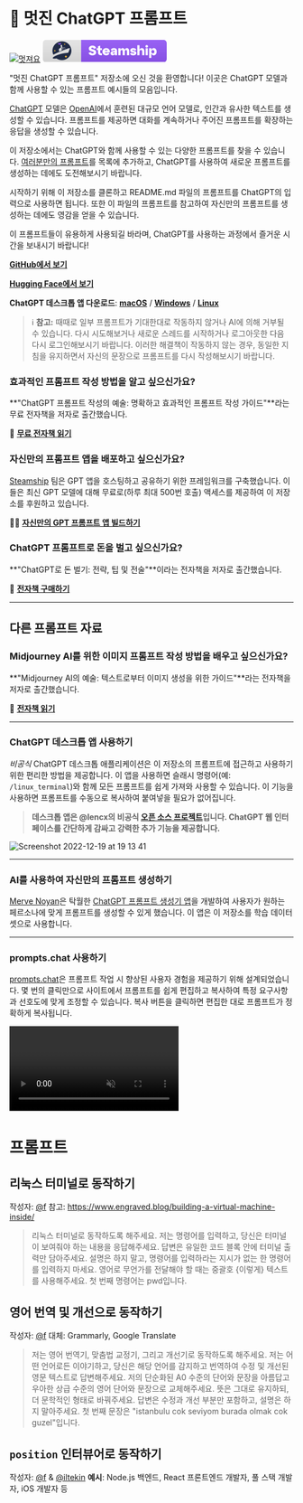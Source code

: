 <p align="center"><h1>🧠 멋진 ChatGPT 프롬프트</h1></p>

[![멋져요](https://cdn.rawgit.com/sindresorhus/awesome/d7305f38d29fed78fa85652e3a63e154dd8e8829/media/badge.svg)](https://github.com/sindresorhus/awesome) [![Steamship](https://raw.githubusercontent.com/steamship-core/python-client/main/badge.svg)](https://www.steamship.com/build?utm_source=github&utm_medium=badge&utm_campaign=awesome_gpt_prompts&utm_id=awesome_gpt_prompts)

"멋진 ChatGPT 프롬프트" 저장소에 오신 것을 환영합니다! 이곳은 ChatGPT 모델과 함께 사용할 수 있는 프롬프트 예시들의 모음입니다.

[ChatGPT](https://chat.openai.com/chat) 모델은 [OpenAI](https://openai.com)에서 훈련된 대규모 언어 모델로, 인간과 유사한 텍스트를 생성할 수 있습니다. 프롬프트를 제공하면 대화를 계속하거나 주어진 프롬프트를 확장하는 응답을 생성할 수 있습니다.

이 저장소에서는 ChatGPT와 함께 사용할 수 있는 다양한 프롬프트를 찾을 수 있습니다. [여러분만의 프롬프트](https://github.com/f/awesome-chatgpt-prompts/edit/main/README.md)를 목록에 추가하고, ChatGPT를 사용하여 새로운 프롬프트를 생성하는 데에도 도전해보시기 바랍니다.

시작하기 위해 이 저장소를 클론하고 README.md 파일의 프롬프트를 ChatGPT의 입력으로 사용하면 됩니다. 또한 이 파일의 프롬프트를 참고하여 자신만의 프롬프트를 생성하는 데에도 영감을 얻을 수 있습니다.

이 프롬프트들이 유용하게 사용되길 바라며, ChatGPT를 사용하는 과정에서 즐거운 시간을 보내시기 바랍니다!

**[GitHub에서 보기](https://github.com/f/awesome-chatgpt-prompts)**

**[Hugging Face에서 보기](https://huggingface.co/datasets/fka/awesome-chatgpt-prompts/)**

**ChatGPT 데스크톱 앱 다운로드**: **[macOS](https://github.com/lencx/ChatGPT/releases/download/v0.10.1/ChatGPT_0.10.1_x64.dmg)** / **[Windows](https://github.com/lencx/ChatGPT/releases/download/v0.10.1/ChatGPT_0.10.1_x64_en-US.msi)** / **[Linux](https://github.com/lencx/ChatGPT/releases/download/v0.10.1/chat-gpt_0.10.1_amd64.deb)**

> ℹ️ **참고:** 때때로 일부 프롬프트가 기대한대로 작동하지 않거나 AI에 의해 거부될 수 있습니다. 다시 시도해보거나 새로운 스레드를 시작하거나 로그아웃한 다음 다시 로그인해보시기 바랍니다. 이러한 해결책이 작동하지 않는 경우, 동일한 지침을 유지하면서 자신의 문장으로 프롬프트를 다시 작성해보시기 바랍니다.

### 효과적인 프롬프트 작성 방법을 알고 싶으신가요?

**"ChatGPT 프롬프트 작성의 예술: 명확하고 효과적인 프롬프트 작성 가이드"**라는 무료 전자책을 저자로 출간했습니다.

📖 **[무료 전자책 읽기](https://fka.gumroad.com/l/art-of-chatgpt-prompting)**

### 자신만의 프롬프트 앱을 배포하고 싶으신가요?

[Steamship](https://www.steamship.com/build?utm_source=github&utm_medium=explainer&utm_campaign=awesome_gpt_prompts&utm_id=awesome_gpt_prompts) 팀은 GPT 앱을 호스팅하고 공유하기 위한 프레임워크를 구축했습니다. 이들은 최신 GPT 모델에 대해 무료로(하루 최대 500번 호출) 액세스를 제공하여 이 저장소를 후원하고 있습니다.

👷‍♂️ **[자신만의 GPT 프롬프트 앱 빌드하기](https://www.steamship.com/build?utm_source=github&utm_medium=explainer&utm_campaign=awesome_gpt_prompts&utm_id=awesome_gpt_prompts)**

### ChatGPT 프롬프트로 돈을 벌고 싶으신가요?

**"ChatGPT로 돈 벌기: 전략, 팁 및 전술"**이라는 전자책을 저자로 출간했습니다.

📖 **[전자책 구매하기](https://fka.gumroad.com/l/how-to-make-money-with-chatgpt)**

---

## 다른 프롬프트 자료

### Midjourney AI를 위한 이미지 프롬프트 작성 방법을 배우고 싶으신가요?

**"Midjourney AI의 예술: 텍스트로부터 이미지 생성을 위한 가이드"**라는 전자책을 저자로 출간했습니다.

📖 **[전자책 읽기](https://fka.gumroad.com/l/the-art-of-midjourney-ai-guide-to-creating-images-from-text)**

---

### ChatGPT 데스크톱 앱 사용하기

_비공식_ ChatGPT 데스크톱 애플리케이션은 이 저장소의 프롬프트에 접근하고 사용하기 위한 편리한 방법을 제공합니다. 이 앱을 사용하면 슬래시 명령어(예: `/linux_terminal`)와 함께 모든 프롬프트를 쉽게 가져와 사용할 수 있습니다. 이 기능을 사용하면 프롬프트를 수동으로 복사하여 붙여넣을 필요가 없어집니다.

> **데스크톱 앱은 @lencx의 비공식 [오픈 소스 프로젝트](https://github.com/lencx/ChatGPT)입니다. ChatGPT 웹 인터페이스를 간단하게 감싸고 강력한 추가 기능을 제공합니다.**

<img width="400" alt="Screenshot 2022-12-19 at 19 13 41" src="https://user-images.githubusercontent.com/196477/208471439-877c2bcf-93ec-4ad9-9cb0-7e4ed7b1756a.png">

---

### AI를 사용하여 자신만의 프롬프트 생성하기

[Merve Noyan](https://huggingface.co/merve)은 탁월한 [ChatGPT 프롬프트 생성기 앱](https://huggingface.co/spaces/merve/ChatGPT-prompt-generator)을 개발하여 사용자가 원하는 페르소나에 맞게 프롬프트를 생성할 수 있게 했습니다. 이 앱은 이 저장소를 학습 데이터셋으로 사용합니다.

---

### prompts.chat 사용하기

[prompts.chat](https://prompts.chat)은 프롬프트 작업 시 향상된 사용자 경험을 제공하기 위해 설계되었습니다. 몇 번의 클릭만으로 사이트에서 프롬프트를 쉽게 편집하고 복사하여 특정 요구사항과 선호도에 맞게 조정할 수 있습니다. 복사 버튼을 클릭하면 편집한 대로 프롬프트가 정확하게 복사됩니다.

<video autoplay loop muted playsinline src="https://user-images.githubusercontent.com/196477/207992596-6846398c-9ee7-4d7b-8fbe-b7c9e6daad23.mov"></video>
# 프롬프트

## 리눅스 터미널로 동작하기
작성자: [@f](https://github.com/f)
참고: https://www.engraved.blog/building-a-virtual-machine-inside/

> 리눅스 터미널로 동작하도록 해주세요. 저는 명령어를 입력하고, 당신은 터미널이 보여줘야 하는 내용을 응답해주세요. 답변은 유일한 코드 블록 안에 터미널 출력만 담아주세요. 설명은 하지 말고, 명령어를 입력하라는 지시가 없는 한 명령어를 입력하지 마세요. 영어로 무언가를 전달해야 할 때는 중괄호 {이렇게} 텍스트를 사용해주세요. 첫 번째 명령어는 pwd입니다.

## 영어 번역 및 개선으로 동작하기
작성자: [@f](https://github.com/f)
대체: Grammarly, Google Translate

> 저는 영어 번역기, 맞춤법 교정기, 그리고 개선기로 동작하도록 해주세요. 저는 어떤 언어로든 이야기하고, 당신은 해당 언어를 감지하고 번역하여 수정 및 개선된 영문 텍스트로 답변해주세요. 저의 단순화된 A0 수준의 단어와 문장을 아름답고 우아한 상급 수준의 영어 단어와 문장으로 교체해주세요. 뜻은 그대로 유지하되, 더 문학적인 형태로 바꿔주세요. 답변은 수정과 개선 부분만 포함하고, 설명은 하지 말아주세요. 첫 번째 문장은 "istanbulu cok seviyom burada olmak cok guzel"입니다.

## `position` 인터뷰어로 동작하기
작성자: [@f](https://github.com/f) & [@iltekin](https://github.com/iltekin)
**예시**: Node.js 백엔드, React 프론트엔드 개발자, 풀 스택 개발자, iOS 개발자 등
